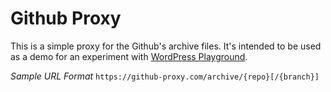 # Github Proxy
This is a simple proxy for the Github's archive files. It's intended to be used as a demo for an experiment with [WordPress Playground](https://wordpress.org/playground/).

*Sample URL Format*
`https://github-proxy.com/archive/{repo}[/{branch}]
`
